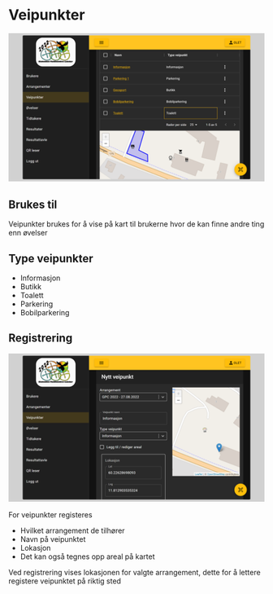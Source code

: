 # Veipunkter

![Veipunkter](img/waypoints.png)

## Brukes til

Veipunkter brukes for å vise på kart til brukerne hvor de kan finne andre ting enn øvelser

## Type veipunkter

- Informasjon
- Butikk
- Toalett
- Parkering
- Bobilparkering

## Registrering

![Veipunkter](img/edit-waypoint.png)

For veipunkter registeres

- Hvilket arrangement de tilhører
- Navn på veipunktet
- Lokasjon
- Det kan også tegnes opp areal på kartet

Ved registrering vises lokasjonen for valgte arrangement, dette for å lettere registere veipunktet på riktig sted
